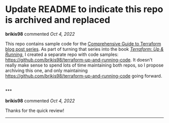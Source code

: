 # Update README to indicate this repo is archived and replaced

**brikis98** commented *Oct 4, 2022*

This repo contains sample code for the [Comprehensive Guide to Terraform blog post series](https://blog.gruntwork.io/a-comprehensive-guide-to-terraform-b3d32832baca). As part of turning that series into the book _[Terraform: Up & Running](https://www.terraformupandrunning.com/)_, I created a separate repo with code samples: https://github.com/brikis98/terraform-up-and-running-code. It doesn't really make sense to spend lots of time maintaining both repos, so I propose archiving this one, and only maintaining https://github.com/brikis98/terraform-up-and-running-code going forward.

<br />
***


**brikis98** commented *Oct 4, 2022*

Thanks for the quick review!
***

